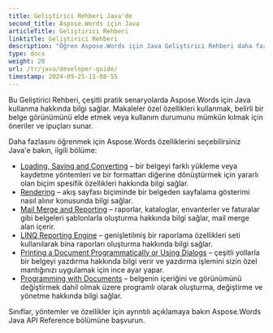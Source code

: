 ```yaml
---
title: Geliştirici Rehberi Java'de
second_title: Aspose.Words için Java
articleTitle: Geliştirici Rehberi
linktitle: Geliştirici Rehberi
description: "Öğren Aspose.Words için Java Geliştirici Rehberi daha fazla kullanım durumu, ipuçları ve teknik ayrıntılar."
type: docs
weight: 20
url: /tr/java/developer-guide/
timestamp: 2024-09-25-11-08-55
---
```


Bu Geliştirici Rehberi, çeşitli pratik senaryolarda Aspose.Words için Java kullanma hakkında bilgi sağlar. Makaleler özel özellikleri kullanmak, belirli bir belge görünümünü elde etmek veya kullanım durumunu mümkün kılmak için öneriler ve ipuçları sunar.

Daha fazlasını öğrenmek için Aspose.Words özelliklerini seçebilirsiniz Java'e bakın, ilgili bölüme:

- [Loading, Saving and Converting](/words/java/loading-saving-and-converting/) – bir belgeyi farklı yükleme veya kaydetme yöntemleri ve bir formattan diğerine dönüştürmek için yararlı olan biçim spesifik özellikleri hakkında bilgi sağlar.
- [Rendering](/words/java/rendering/) – akış sayfası biçiminde bir belgeden sayfalama gösterimi nasıl alınır konusunda bilgi sağlar.
- [Mail Merge and Reporting](/words/java/mail-merge-and-reporting/) – raporlar, kataloglar, envanterler ve faturalar gibi belgeleri şablonlarla oluşturma hakkında bilgi sağlar, mail merge alan içerir.
- [LINQ Reporting Engine](/words/java/linq-reporting-engine/) – genişletilmiş bir raporlama özellikleri seti kullanılarak bina raporları oluşturma hakkında bilgi sağlar.
- [Printing a Document Programmatically or Using Dialogs](/words/java/print-a-document-programmatically-or-using-dialogs/) – çeşitli yollarla bir belgeyi yazdırma hakkında bilgi verir ve yazdırma işlemini sizin özel mantığınızı uygulamak için ince ayar yapar.
- [Programming with Documents](/words/java/programming-with-documents/) – belgenin içeriğini ve görünümünü değiştirmek dahil olmak üzere programlı olarak oluşturma, değiştirme ve yönetme hakkında bilgi sağlar.

Sınıflar, yöntemler ve özellikler için ayrıntılı açıklamaya bakın Aspose.Words Java API Reference bölümüne başvurun.

